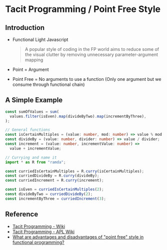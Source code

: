 # Tacit Programming / Point Free Style <!-- omit in toc -->

## Introduction

- Functional Light Javascript

  > A popular style of coding in the FP world aims to reduce some of the visual clutter by removing unnecessary parameter-argument mapping

- Point = Argument
- Point Free = No arguments to use a function (Only one argument but we consume through functional chain)

## A Simple Example

```typescript
const sumOfValues = sum(
  values.filter(isEven).map(divideByTwo).map(incrementByThree),
);
```

```typescript
// General functions
const isCertainMultiples = (value: number, mod: number) => value % mod === 0;
const divideBy = (value: number, divider: number) => value / divider;
const increment = (value: number, incrementValue: number) =>
  value + incrementValue;
```

```typescript
// Currying and name it
import * as R from "ramda";

const curriedIsCertainMultiples = R.curry(isCertainMultiples);
const curriedDivideBy = R.curry(divideBy);
const curriedIncrement = R.curry(increment);

const isEven = curriedIsCertainMultiples(2);
const divideByTwo = curriedDivideBy(2);
const incrementByThree = curriedIncrement(3);
```

## Reference

- [Tacit Programming - Wiki](https://en.wikipedia.org/wiki/Tacit_programming "https://en.wikipedia.org/wiki/Tacit_programming")
- [Tacit Programming - APL Wiki](https://aplwiki.com/wiki/Tacit_programming "https://aplwiki.com/wiki/Tacit_programming")
- [What are advantages and disadvantages of "point free" style in functional programming?](https://stackoverflow.com/questions/5671271/what-are-advantages-and-disadvantages-of-point-free-style-in-functional-progra "https://stackoverflow.com/questions/5671271/what-are-advantages-and-disadvantages-of-point-free-style-in-functional-progra")
